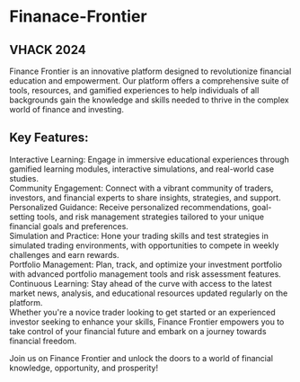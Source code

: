 # Finanace-Frontier
## VHACK 2024
Finance Frontier is an innovative platform designed to revolutionize financial education and empowerment. Our platform offers a comprehensive suite of tools, resources, and gamified experiences to help individuals of all backgrounds gain the knowledge and skills needed to thrive in the complex world of finance and investing.<br>

## Key Features:
Interactive Learning: Engage in immersive educational experiences through gamified learning modules, interactive simulations, and real-world case studies.<br>
Community Engagement: Connect with a vibrant community of traders, investors, and financial experts to share insights, strategies, and support.<br>
Personalized Guidance: Receive personalized recommendations, goal-setting tools, and risk management strategies tailored to your unique financial goals and preferences.<br>
Simulation and Practice: Hone your trading skills and test strategies in simulated trading environments, with opportunities to compete in weekly challenges and earn rewards.<br>
Portfolio Management: Plan, track, and optimize your investment portfolio with advanced portfolio management tools and risk assessment features.<br>
Continuous Learning: Stay ahead of the curve with access to the latest market news, analysis, and educational resources updated regularly on the platform.<br>
Whether you're a novice trader looking to get started or an experienced investor seeking to enhance your skills, Finance Frontier empowers you to take control of your financial future and embark on a journey towards financial freedom.<br>

Join us on Finance Frontier and unlock the doors to a world of financial knowledge, opportunity, and prosperity!
